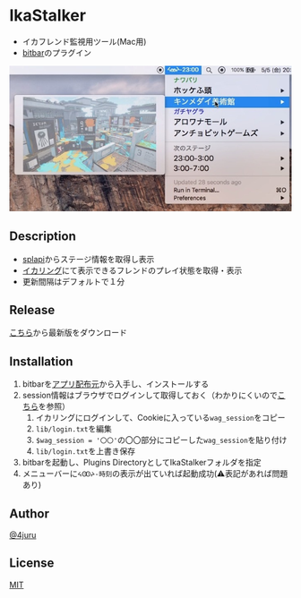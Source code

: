 # IkaStalker
* イカフレンド監視用ツール(Mac用)
* [bitbar](https://getbitbar.com)のプラグイン

![](doc/menu.jpg)

## Description
* [splapi](https://splapi.fetus.jp)からステージ情報を取得し表示
* [イカリング](https://splatoon.nintendo.net)にて表示できるフレンドのプレイ状態を取得・表示
* 更新間隔はデフォルトで１分

## Release
[こちら](https://github.com/4juru/IkaStalker/releases/latest)から最新版をダウンロード

## Installation
1. bitbarを[アプリ配布元](https://github.com/matryer/bitbar/releases/latest)から入手し、インストールする
2. session情報はブラウザでログインして取得しておく（わかりにくいので[こちら](doc/getcookie.md)を参照）
	1. イカリングにログインして、Cookieに入っている`wag_session`をコピー
	2. `lib/login.txt`を編集
	3. `$wag_session = '〇〇'`の〇〇部分にコピーした`wag_session`を貼り付け
	4. `lib/login.txt`を上書き保存
3. bitbarを起動し、Plugins DirectoryとしてIkaStalkerフォルダを指定
4. メニューバーに`ᔦꙬᔨ-時刻`の表示が出ていれば起動成功(⚠️表記があれば問題あり)

## Author

[@4juru](https://twitter.com/4juru)

## License

[MIT](http://b4b4r07.mit-license.org)